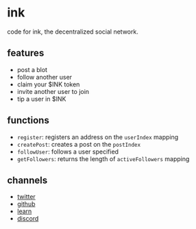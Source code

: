 # ink
code for ink, the decentralized social network.
## features
- post a blot
- follow another user
- claim your $INK token
- invite another user to join
- tip a user in $INK
## functions
- `register`: registers an address on the `userIndex` mapping
- `createPost`: creates a post on the `postIndex`
- `followUser`: follows a user specified
- `getFollowers`: returns the length of `activeFollowers` mapping
## channels
- [twitter](https://twitter.com/viaink)
- [github](https://github.com/inkapp)
- [learn](https://github.com/inkapp/universe)
- [discord](https://discord.com/invite/DQQp48kUvU)
